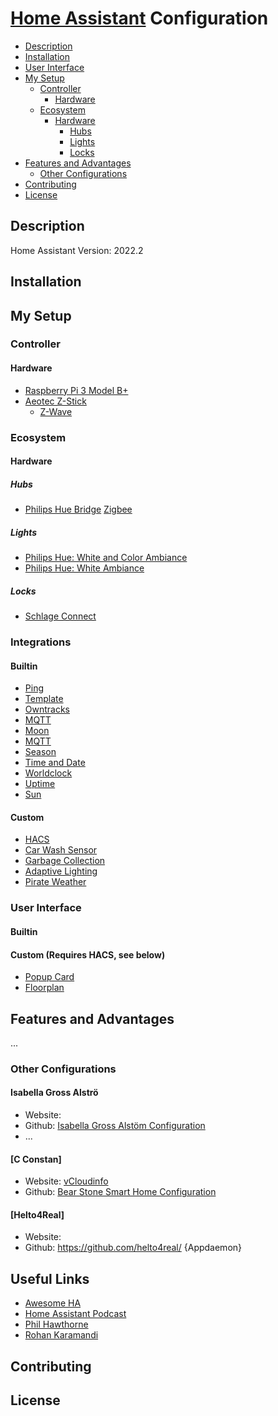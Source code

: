 # [Home Assistant](https://home-assistant.io/) Configuration

- [Description](#description)
- [Installation](#installation)
- [User Interface](#user-interface)
- [My Setup](#my-setup)
  - [Controller](#controller)
    - [Hardware](#hardware)
  - [Ecosystem](#ecosystem)
    - [Hardware](#hardware)
      - [Hubs](#hubs)
      - [Lights](#lights)
      - [Locks](#locks)
- [Features and Advantages](#features-and-advantages)
  - [Other Configurations](#other-configurations)
- [Contributing](#contributing)
- [License](#license)

## Description
Home Assistant Version: 2022.2

## Installation

## My Setup
### Controller
#### Hardware
- [Raspberry Pi 3 Model B+](https://www.raspberrypi.org/products/raspberry-pi-3-model-b-plus/)
- [Aeotec Z-Stick](https://aeotec.com/z-wave-usb-stick)
  - [Z-Wave](https://z-wave.com)

### Ecosystem
#### Hardware
##### Hubs
- [Philips Hue Bridge](https://www2.meethue.com/en-us/p/hue-bridge/046677458478)
  [Zigbee](https://www.zigbee.org)
##### Lights
- [Philips Hue: White and Color Ambiance](https://www2.meethue.com/en-us/p/hue-white-and-color-ambiance-single-bulb-e26/046677530211)
- [Philips Hue: White Ambiance](https://www2.meethue.com/en-us/p/hue-white-ambiance-dual-pack-e26/046677530303)
##### Locks
- [Schlage Connect](https://www.schlage.com/en/home/smart-locks/connect.html)

### Integrations
#### Builtin
- [Ping](https://www.home-assistant.io/integrations/ping/)
- [Template](https://www.home-assistant.io/integrations/template/)
- [Owntracks](https://www.home-assistant.io/integrations/owntracks/)
- [MQTT](https://www.home-assistant.io/integrations/mqtt/)
- [Moon](https://www.home-assistant.io/integrations/moon/)
- [MQTT](https://www.home-assistant.io/integrations/sensor.mqtt/)
- [Season](https://www.home-assistant.io/integrations/season/)
- [Time and Date](https://www.home-assistant.io/integrations/time_date/)
- [Worldclock](https://www.home-assistant.io/integrations/worldclock/)
- [Uptime](https://www.home-assistant.io/integrations/uptime/)
- [Sun](https://www.home-assistant.io/integrations/sun/)

#### Custom
- [HACS](https://github.com/)
- [Car Wash Sensor](https://github.com)
- [Garbage Collection](https://github.com)
- [Adaptive Lighting](https://github.com)
- [Pirate Weather](https://home-assistant.io/)

### User Interface
#### Builtin
#### Custom (Requires HACS, see below)
- [Popup Card](https://github.com/thomasloven/lovelace-popup-card)
- [Floorplan](https://github.com/pkozul/ha-floorplan)

## Features and Advantages
...

### Other Configurations
#### Isabella Gross Alströ
- Website:
- Github: [Isabella Gross Alstöm Configuration](https://github.com/isabellaalstrom/HomeAssistantConfiguration)
- ...
#### [C Constan]
- Website: [vCloudinfo](https://www.vcloudinfo.com/?m=1)
- Github: [Bear Stone Smart Home Configuration](https://github.com/CCOSTAN/Home-AssistantConfig)

#### [Helto4Real]
- Website:
- Github: https://github.com/helto4real/ {Appdaemon}

## Useful Links
- [Awesome HA](https://www.awesome-ha.com/)
- [Home Assistant Podcast](https://hasspodcast.io)
- [Phil Hawthorne](https://philhawthorne.com)
- [Rohan Karamandi](https://pages.karamandi.com)

## Contributing

## License
